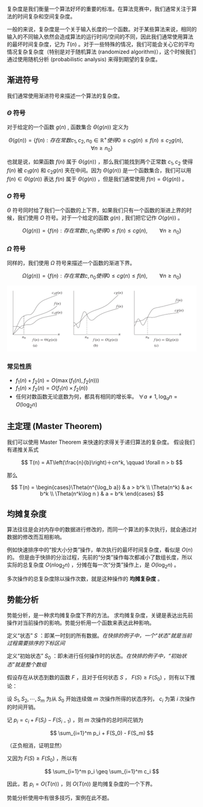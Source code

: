 复杂度是我们衡量一个算法好坏的重要的标准。在算法竞赛中，我们通常关注于算法的时间复杂和空间复杂度。

一般的来说，复杂度是一个关于输入长度的一个函数。对于某些算法来说，相同的输入的不同输入依然会造成算法的运行时间/空间的不同，因此我们通常使用算法的最坏时间复杂度，记为 $T(n)$ 。对于一些特殊的情况，我们可能会关心它的平均情况复杂复杂度（特别是对于随机算法 (randomized algorithm)），这个时候我们通过使用随机分析 (probabilistic analysis) 来得到期望的复杂度。

## 渐进符号

我们通常使用渐进符号来描述一个算法的复杂度。

###  $\Theta$ 符号

对于给定的一个函数 $g(n)$ , 函数集合 $\Theta(g(n))$ 定义为

$$
\Theta(g(n)) = \{f(n) : 存在常数 c_1,c_2,n_0 \in \mathbb{R^{+}}使得 0 \leq c_1g(n) \leq f(n) \leq c_2g(n), \qquad \forall n \geq n_0\}
$$

也就是说，如果函数 $f(n)$ 属于 $\Theta(g(n))$ ，那么我们能找到两个正常数 $c_1, c_2$ 使得 $f(n)$ 被 $c_1g(n)$ 和 $c_2g(n)$ 夹在中间。因为 $\Theta(g(n))$ 是一个函数集合，我们可以用 $f(n) \in \Theta(g(n))$ 表达 $f(n)$ 属于 $\Theta(g(n))$ ，但是我们通常使用 $f(n) = \Theta(g(n))$ 。

###  $O$ 符号

 $\Theta$ 符号同时给了我们一个函数的上下界，如果我们只有一个函数的渐进上界的时候，我们使用 $O$ 符号。对于一个给定的函数 $g(n)$ , 我们把它记作 $O(g(n))$ 。

$$
O(g(n)) = \{f(n):存在常数 c,n_0 使得 0\leq f(n) \leq cg(n), \qquad \forall n \geq n_0\}
$$

###  $\Omega$ 符号

同样的，我们使用 $\Omega$ 符号来描述一个函数的渐进下界。

$$
\Omega(g(n)) = \{f(n):存在常数 c,n_0 使得 0 \leq cg(n) \leq f(n) , \qquad \forall n \geq n_0\}
$$

![](images/order.png)

### 常见性质

-    $f_1(n) + f_2(n) = O(\max(f_1(n), f_2(n)))$ 
-    $f_1(n) \times f_2(n) = O(f_1(n) \times f_2(n))$ 
-   任何对数函数无论底数为何，都具有相同的增长率。 $\forall a \neq 1, \log_a{n} = O(\log_2 n)$ 

## 主定理 (Master Theorem)

我们可以使用 Master Theorem 来快速的求得关于递归算法的复杂度。
假设我们有递推关系式

$$
T(n) = AT\left(\frac{n}{b}\right)＋cn^k, \qquad \forall n > b
$$

那么

$$
T(n) = \begin{cases}\Theta(n^{\log_b a}) & a > b^k \\ \Theta(n^k) & a< b^k \\ \Theta(n^k\log n ) & a = b^k \end{cases}
$$

## 均摊复杂度

算法往往是会对内存中的数据进行修改的，而同一个算法的多次执行，就会通过对数据的修改而互相影响。

例如快速排序中的“按大小分类”操作，单次执行的最坏时间复杂度，看似是 $O(n)$ 的。
但是由于快排的分治过程，先前的“分类”操作每次都减小了数组长度，所以实际的总复杂度 $O(n \log_2 n)$ ，分摊在每一次“分类”操作上，是 $O(\log_2 n)$ 。

多次操作的总复杂度除以操作次数，就是这种操作的 **均摊复杂度** 。

## 势能分析

势能分析，是一种求均摊复杂度下界的方法。
求均摊复杂度，关键是表达出先前操作对当前操作的影响。势能分析用一个函数来表达此种影响。

定义“状态” $S$ ：即某一时刻的所有数据。_在快排的例子中，一个“状态”就是当前过程需要排序的下标区间_

定义“初始状态” $S_0$ ：即未进行任何操作时的状态。_在快排的例子中，“初始状态”就是整个数组_

假设存在从状态到数的函数 $F$ ，且对于任何状态 $S$ ， $F(S) \geq F(S_0)$ ，则有以下推论：

设 $S_1,S_2, \cdots ,S_m$ 为从 $S_0$ 开始连续做 $m$ 次操作所得的状态序列， $c_i$ 为第 $i$ 次操作的时间开销。

记 $p_i = c_i + F(S_i) - F(S_{i-1})$ ，则 $m$ 次操作的总时间花销为

$$
\sum_{i=1}^m p_i + F(S_0) - F(S_m)
$$

（正负相消，证明显然）

又因为 $F(S) \geq F(S_0)$ ，所以有

$$
\sum_{i=1}^m p_i \geq \sum_{i=1}^m c_i
$$

因此，若 $p_i = O(T(n))$ ，则 $O(T(n))$ 是均摊复杂度的一个下界。

势能分析使用中有很多技巧，案例在此不题。
